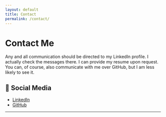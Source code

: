 ```yaml
---
layout: default
title: Contact
permalink: /contact/
---
```


# Contact Me

Any and all communication should be directed to my LinkedIn profile. I actually check the messages there. I can provide my resume upon request. You can, of course, also communicate with me over GitHub, but I am less likely to see it.


## 📱 Social Media

- [LinkedIn](https://www.linkedin.com/in/grims-network/)
- [GitHub](https://github.com/David-Grim)

---


